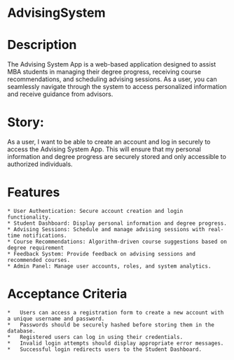 # AdvisingSystem

# Description
The Advising System App is a web-based application designed to assist MBA students in managing their degree progress, receiving course recommendations, and scheduling advising sessions. As a user, you can seamlessly navigate through the system to access personalized information and receive guidance from advisors.

# Story:
As a user, I want to be able to create an account and log in securely to access the Advising System App. This will ensure that my personal information and degree progress are securely stored and only accessible to authorized individuals.

# Features

    * User Authentication: Secure account creation and login functionality.
    * Student Dashboard: Display personal information and degree progress.
    * Advising Sessions: Schedule and manage advising sessions with real-time notifications.
    * Course Recommendations: Algorithm-driven course suggestions based on degree requirement
    * Feedback System: Provide feedback on advising sessions and recommended courses.
    * Admin Panel: Manage user accounts, roles, and system analytics.
# Acceptance Criteria
    *   Users can access a registration form to create a new account with a unique username and password.
    *   Passwords should be securely hashed before storing them in the database.
    *   Registered users can log in using their credentials.
    *   Invalid login attempts should display appropriate error messages.
    *   Successful login redirects users to the Student Dashboard.

